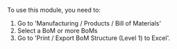 To use this module, you need to:

1.  Go to 'Manufacturing / Products / Bill of Materials'
2.  Select a BoM or more BoMs
3.  Go to 'Print / Export BoM Structure (Level 1) to Excel'.
